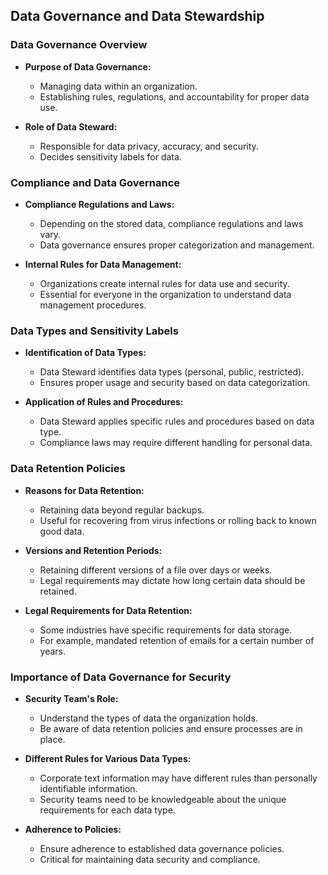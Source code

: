 ## Data Governance and Data Stewardship

### Data Governance Overview

- **Purpose of Data Governance:**
	- Managing data within an organization.
	- Establishing rules, regulations, and accountability for proper data use.

- **Role of Data Steward:**
	- Responsible for data privacy, accuracy, and security.
	- Decides sensitivity labels for data.

### Compliance and Data Governance

- **Compliance Regulations and Laws:**
	- Depending on the stored data, compliance regulations and laws vary.
	- Data governance ensures proper categorization and management.

- **Internal Rules for Data Management:**
	- Organizations create internal rules for data use and security.
	- Essential for everyone in the organization to understand data management procedures.

### Data Types and Sensitivity Labels

- **Identification of Data Types:**
	- Data Steward identifies data types (personal, public, restricted).
	- Ensures proper usage and security based on data categorization.

- **Application of Rules and Procedures:**
	- Data Steward applies specific rules and procedures based on data type.
	- Compliance laws may require different handling for personal data.

### Data Retention Policies

- **Reasons for Data Retention:**
	- Retaining data beyond regular backups.
	- Useful for recovering from virus infections or rolling back to known good data.

- **Versions and Retention Periods:**
	- Retaining different versions of a file over days or weeks.
	- Legal requirements may dictate how long certain data should be retained.

- **Legal Requirements for Data Retention:**
	- Some industries have specific requirements for data storage.
	- For example, mandated retention of emails for a certain number of years.

### Importance of Data Governance for Security

- **Security Team's Role:**
	- Understand the types of data the organization holds.
	- Be aware of data retention policies and ensure processes are in place.

- **Different Rules for Various Data Types:**
	- Corporate text information may have different rules than personally identifiable information.
	- Security teams need to be knowledgeable about the unique requirements for each data type.

- **Adherence to Policies:**
	- Ensure adherence to established data governance policies.
	- Critical for maintaining data security and compliance.
